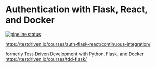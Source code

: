 # Authentication with Flask, React, and Docker

[![pipeline status](https://gitlab.com/johnfkraus/flask-react-auth/badges/master/pipeline.svg)](https://gitlab.com/YOUR_GITLAB_NAMESPACE/flask-react-auth/commits/master)

https://testdriven.io/courses/auth-flask-react/continuous-integration/

formerly Test-Driven Development with Python, Flask, and Docker
https://testdriven.io/courses/tdd-flask/
